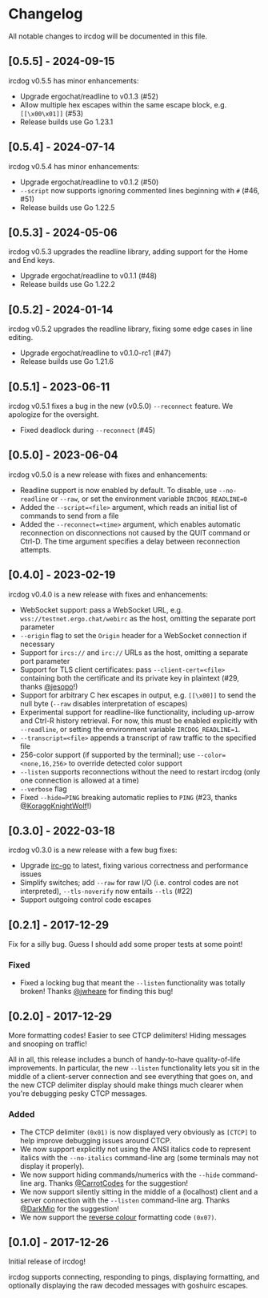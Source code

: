 # Changelog
All notable changes to ircdog will be documented in this file.

## [0.5.5] - 2024-09-15
ircdog v0.5.5 has minor enhancements:

* Upgrade ergochat/readline to v0.1.3 (#52)
* Allow multiple hex escapes within the same escape block, e.g. `[[\x00\x01]]` (#53)
* Release builds use Go 1.23.1

## [0.5.4] - 2024-07-14
ircdog v0.5.4 has minor enhancements:

* Upgrade ergochat/readline to v0.1.2 (#50)
* `--script` now supports ignoring commented lines beginning with `#` (#46, #51)
* Release builds use Go 1.22.5

## [0.5.3] - 2024-05-06
ircdog v0.5.3 upgrades the readline library, adding support for the Home and End keys.

* Upgrade ergochat/readline to v0.1.1 (#48)
* Release builds use Go 1.22.2

## [0.5.2] - 2024-01-14
ircdog v0.5.2 upgrades the readline library, fixing some edge cases in line editing.

* Upgrade ergochat/readline to v0.1.0-rc1 (#47)
* Release builds use Go 1.21.6

## [0.5.1] - 2023-06-11
ircdog v0.5.1 fixes a bug in the new (v0.5.0) `--reconnect` feature. We apologize for the oversight.

* Fixed deadlock during `--reconnect` (#45)

## [0.5.0] - 2023-06-04
ircdog v0.5.0 is a new release with fixes and enhancements:

* Readline support is now enabled by default. To disable, use `--no-readline` or `--raw`, or set the environment variable `IRCDOG_READLINE=0`
* Added the `--script=<file>` argument, which reads an initial list of commands to send from a file
* Added the `--reconnect=<time>` argument, which enables automatic reconnection on disconnections not caused by the QUIT command or Ctrl-D. The time argument specifies a delay between reconnection attempts.

## [0.4.0] - 2023-02-19
ircdog v0.4.0 is a new release with fixes and enhancements:

* WebSocket support: pass a WebSocket URL, e.g. `wss://testnet.ergo.chat/webirc` as the host, omitting the separate port parameter
* `--origin` flag to set the `Origin` header for a WebSocket connection if necessary
* Support for `ircs://` and `irc://` URLs as the host, omitting a separate port parameter
* Support for TLS client certificates: pass `--client-cert=<file>` containing both the certificate and its private key in plaintext (#29, thanks [@jesopo](https://github.com/jesopo)!)
* Support for arbitrary C hex escapes in output, e.g. `[[\x00]]` to send the null byte (`--raw` disables interpretation of escapes)
* Experimental support for readline-like functionality, including up-arrow and Ctrl-R history retrieval. For now, this must be enabled explicitly with `--readline`, or setting the environment variable `IRCDOG_READLINE=1`.
* `--transcript=<file>` appends a transcript of raw traffic to the specified file
* 256-color support (if supported by the terminal); use `--color=<none,16,256>` to override detected color support
* `--listen` supports reconnections without the need to restart ircdog (only one connection is allowed at a time)
* `--verbose` flag
* Fixed `--hide=PING` breaking automatic replies to `PING` (#23, thanks [@KoraggKnightWolf](https://github.com/KoraggKnightWolf)!)

## [0.3.0] - 2022-03-18
ircdog v0.3.0 is a new release with a few bug fixes:

* Upgrade [irc-go](https://github.com/ergochat/irc-go) to latest, fixing various correctness and performance issues
* Simplify switches; add `--raw` for raw I/O (i.e. control codes are not interpreted), `--tls-noverify` now entails `--tls` (#22)
* Support outgoing control code escapes

## [0.2.1] - 2017-12-29
Fix for a silly bug. Guess I should add some proper tests at some point!

### Fixed
* Fixed a locking bug that meant the `--listen` functionality was totally broken! Thanks [@jwheare](https://github.com/jwheare) for finding this bug!


## [0.2.0] - 2017-12-29
More formatting codes! Easier to see CTCP delimiters! Hiding messages and snooping on traffic!

All in all, this release includes a bunch of handy-to-have quality-of-life improvements. In particular, the new `--listen` functionality lets you sit in the middle of a client-server connection and see everything that goes on, and the new CTCP delimiter display should make things much clearer when you're debugging pesky CTCP messages.

### Added
* The CTCP delimiter `(0x01)` is now displayed very obviously as `[CTCP]` to help improve debugging issues around CTCP.
* We now support explicitly not using the ANSI italics code to represent italics with the `--no-italics` command-line arg (some terminals may not display it properly).
* We now support hiding commands/numerics with the `--hide` command-line arg. Thanks [@CarrotCodes](https://github.com/CarrotCodes) for the suggestion!
* We now support silently sitting in the middle of a (localhost) client and a server connection with the `--listen` command-line arg. Thanks [@DarkMio](https://github.com/DarkMio) for the suggestion!
* We now support the [reverse colour](https://modern.ircdocs.horse/formatting.html#reverse-color) formatting code `(0x07)`.


## [0.1.0] - 2017-12-26
Initial release of ircdog!

ircdog supports connecting, responding to pings, displaying formatting, and optionally displaying the raw decoded messages with goshuirc escapes.
